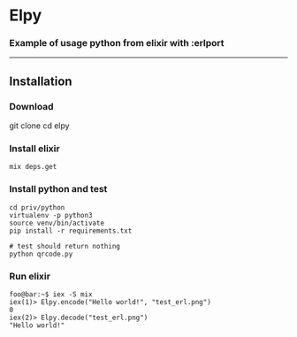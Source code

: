 # Elpy
### Example of usage python from elixir with :erlport 

---

## Installation
### Download
git clone 
cd elpy

### Install elixir
```console
mix deps.get
``` 

### Install python and test
```console
cd priv/python
virtualenv -p python3
source venv/bin/activate
pip install -r requirements.txt

# test should return nothing
python qrcode.py
``` 

### Run elixir
```console
foo@bar:~$ iex -S mix
iex(1)> Elpy.encode("Hello world!", "test_erl.png")
0
iex(2)> Elpy.decode("test_erl.png")                
"Hello world!"
```
